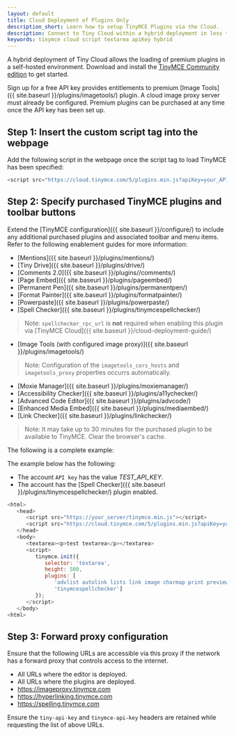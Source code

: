 ```yaml
---
layout: default
title: Cloud Deployment of Plugins Only
description_short: Learn how to setup TinyMCE Plugins via the Cloud.
description: Connect to Tiny Cloud within a hybrid deployment in less than 5 minutes.
keywords: tinymce cloud script textarea apiKey hybrid
---
```


A hybrid deployment of Tiny Cloud allows the loading of premium plugins in a self-hosted environment. Download and install the [TinyMCE Community edition](https://www.tinymce.com/download/) to get started.

Sign up for a free API key provides entitlements to premium [Image Tools]({{  site.baseurl }}/plugins/imagetools/) plugin. A cloud image proxy server must already be configured. Premium plugins can be purchased at any time once the API key has been set up.

## Step 1: Insert the custom script tag into the webpage

Add the following script in the webpage once the script tag to load TinyMCE has been specified:

```js
<script src="https://cloud.tinymce.com/5/plugins.min.js?apiKey=your_API_key"></script>
```

## Step 2: Specify purchased TinyMCE plugins and toolbar buttons

Extend the [TinyMCE configuration]({{ site.baseurl }}/configure/) to include any additional purchased plugins and associated toolbar and menu items. Refer to the following enablement guides for more information:

* [Mentions]({{ site.baseurl }}/plugins/mentions/)
* [Tiny Drive]({{ site.baseurl }}/plugins/drive/)
* [Comments 2.0]({{ site.baseurl }}/plugins//comments/)
* [Page Embed]({{ site.baseurl }}/plugins/pageembed/)
* [Permanent Pen]({{ site.baseurl }}/plugins/permanentpen/)
* [Format Painter]({{ site.baseurl }}/plugins/formatpainter/)
* [Powerpaste]({{ site.baseurl }}/plugins/powerpaste/)
* [Spell Checker]({{ site.baseurl }}/plugins/tinymcespellchecker/)

> Note: `spellchecker_rpc_url` is **not** required when enabling this plugin via [TinyMCE Cloud]({{ site.baseurl }}/cloud-deployment-guide/)

* [Image Tools (with configured image proxy)]({{ site.baseurl }}/plugins/imagetools/)

> Note: Configuration of the `imagetools_cors_hosts` and `imagetools_proxy` properties occurrs automatically.

* [Moxie Manager]({{ site.baseurl }}/plugins/moxiemanager/)
* [Accessibility Checker]({{ site.baseurl }}/plugins/a11ychecker/)
* [Advanced Code Editor]({{ site.baseurl }}/plugins/advcode/)
* [Enhanced Media Embed]({{ site.baseurl }}/plugins/mediaembed/)
* [Link Checker]({{ site.baseurl }}/plugins/linkchecker/)

> Note: It may take up to 30 minutes for the purchased plugin to be available to TinyMCE. Clear the browser's cache.

The following is a complete example:

The example below has the following:

* The account `API key` has the value *TEST_API_KEY*.
* The account has the [Spell Checker]({{ site.baseurl }}/plugins/tinymcespellchecker/) plugin enabled.

```js
<html>
   <head>
      <script src="https://your_server/tinymce.min.js"></script>
      <script src="https://cloud.tinymce.com/5/plugins.min.js?apiKey=your_API_key"></script>
   </head>
   <body>
      <textarea><p>test textarea</p></textarea>
      <script>
         tinymce.init({
            selector: 'textarea',
            height: 500,
            plugins: [
               'advlist autolink lists link image charmap print preview hr anchor pagebreak',
               'tinymcespellchecker']
         });
      </script>
   </body>
<html>
```

## Step 3: Forward proxy configuration
Ensure that the following URLs are accessible via this proxy if the network has a forward proxy that controls access to the internet.

* All URLs where the editor is deployed.
* All URLs where the plugins are deployed.
* https://imageproxy.tinymce.com
* https://hyperlinking.tinymce.com
* https://spelling.tinymce.com

Ensure the `tiny-api-key` and `tinymce-api-key` headers are retained while requesting the list of above URLs.
